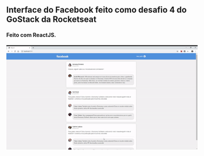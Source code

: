 ## Interface do Facebook feito como desafio 4 do GoStack da Rocketseat

<h4>Feito com ReactJS.</h4>
<img src="/src/assets/gifacebook.gif">

